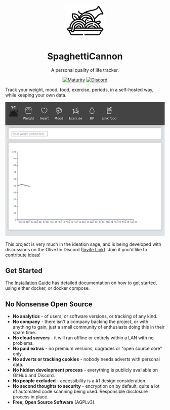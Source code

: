 <div align = "center">
	<img alt = "project logo" src = "var/logo.png" width = "128" />
	<h1>SpaghettiCannon</h1>
	<p>A personal quality of life tracker.</p>

[![Maturity](https://img.shields.io/badge/maturity-Sandbox-yellow)](#none)
[![Discord](https://img.shields.io/discord/846737624960860180?label=Discord%20Server)](https://discord.gg/jhYWWpNJ3v)
</div>

Track your weight, mood, food, exercise, periods, in a self-hosted way, while keeping your own data.

![Screenshot](var/screenshots/screenshot.png)

This project is very much in the ideation sage, and is being developed with discussions on the OliveTin Discord ([Invite Link](https://discord.gg/jhYWWpNJ3v)). Join if you'd like to contribute ideas!

## Get Started

The [Installation Guide](https://jamesread.github.io/SpaghettiCannon/install/index.html) has detailed documentation on how to get started, using either docker, or docker compose.

## No Nonsense Open Source

* **No analytics** - of users, or software versions, or tracking of any kind.
* **No company** - there isn't a company backing the project, or with anything to gain, just a small community of enthusiasts doing this in their spare time.
* **No cloud servers** - it will run offline or entirely within a LAN with no problems.
* **No paid extras** - no premium versions, upgrades or "open source core" only.
* **No adverts or tracking cookies** - nobody needs adverts with personal data.
* **No hidden development process** - everything is publicly available on GitHub and Discord.
* **No people excluded** - accessibility is a #1 design consideration.
* **No second thoughts to security** - encryption on by default, quite a lot of automated code scanning being used. Responsible disclosure process in place.
* **Free, Open Source Software** (AGPLv3).
